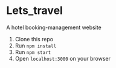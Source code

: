 # Lets_travel
A hotel booking-management website

1. Clone this repo
2. Run `npm install`
3. Run `npm start`
4. Open `localhost:3000` on your browser
